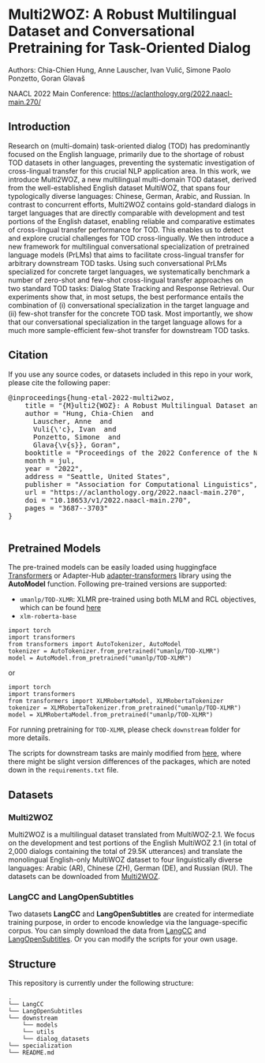 # Multi2WOZ: A Robust Multilingual Dataset and Conversational Pretraining for Task-Oriented Dialog

Authors: Chia-Chien Hung, Anne Lauscher, Ivan Vulić, Simone Paolo Ponzetto, Goran Glavaš

NAACL 2022 Main Conference: https://aclanthology.org/2022.naacl-main.270/

## Introduction
Research on (multi-domain) task-oriented dialog (TOD) has predominantly focused on the English language, primarily due to the shortage of robust TOD datasets in other languages, preventing the systematic investigation of cross-lingual transfer for this crucial NLP application area. In this work, we introduce Multi2WOZ, a new multilingual multi-domain TOD dataset, derived from the well-established English dataset MultiWOZ, that spans four typologically diverse languages: Chinese, German, Arabic, and Russian. In contrast to concurrent efforts, Multi2WOZ contains gold-standard dialogs in target languages that are directly comparable with development and test portions of the English dataset, enabling reliable and comparative estimates of cross-lingual transfer performance for TOD. This enables us to detect and explore crucial challenges for TOD cross-lingually. We then introduce a new framework for multilingual conversational specialization of pretrained language models (PrLMs) that aims to facilitate cross-lingual transfer for arbitrary downstream TOD tasks. Using such conversational PrLMs specialized for concrete target languages, we systematically benchmark a number of zero-shot and few-shot cross-lingual transfer approaches on two standard TOD tasks: Dialog State Tracking and Response Retrieval. Our experiments show that, in most setups, the best performance entails the combination of (i) conversational specialization in the target language and (ii) few-shot transfer for the concrete TOD task. Most importantly, we show that our conversational specialization in the target language allows for a much more sample-efficient few-shot transfer for downstream TOD tasks.

## Citation
If you use any source codes, or datasets included in this repo in your work, please cite the following paper:
<pre>
@inproceedings{hung-etal-2022-multi2woz,
    title = "{M}ulti2{WOZ}: A Robust Multilingual Dataset and Conversational Pretraining for Task-Oriented Dialog",
    author = "Hung, Chia-Chien  and
      Lauscher, Anne  and
      Vuli{\'c}, Ivan  and
      Ponzetto, Simone  and
      Glava{\v{s}}, Goran",
    booktitle = "Proceedings of the 2022 Conference of the North American Chapter of the Association for Computational Linguistics: Human Language Technologies",
    month = jul,
    year = "2022",
    address = "Seattle, United States",
    publisher = "Association for Computational Linguistics",
    url = "https://aclanthology.org/2022.naacl-main.270",
    doi = "10.18653/v1/2022.naacl-main.270",
    pages = "3687--3703"
}

</pre>

## Pretrained Models
The pre-trained models can be easily loaded using huggingface [Transformers](https://github.com/huggingface/transformers) or Adapter-Hub [adapter-transformers](https://github.com/Adapter-Hub/adapter-transformers) library using the **AutoModel** function. Following pre-trained versions are supported:
* `umanlp/TOD-XLMR`: XLMR pre-trained using both MLM and RCL objectives, which can be found [here](https://huggingface.co/umanlp/TOD-XLMR/tree/main)
* `xlm-roberta-base`

```
import torch
import transformers
from transformers import AutoTokenizer, AutoModel
tokenizer = AutoTokenizer.from_pretrained("umanlp/TOD-XLMR")
model = AutoModel.from_pretrained("umanlp/TOD-XLMR")
```
or
```
import torch
import transformers
from transformers import XLMRobertaModel, XLMRobertaTokenizer
tokenizer = XLMRobertaTokenizer.from_pretrained("umanlp/TOD-XLMR")
model = XLMRobertaModel.from_pretrained("umanlp/TOD-XLMR")
```

For running pretraining for `TOD-XLMR`, please check `downstream` folder for more details.

The scripts for downstream tasks are mainly modified from [here](https://github.com/jasonwu0731/ToD-BERT), where there might be slight version differences of the packages, which are noted down in the `requirements.txt` file.

## Datasets

### Multi2WOZ
Multi2WOZ is a multilingual dataset translated from MultiWOZ-2.1. We focus on the development and test portions of the English MultiWOZ 2.1 (in total of 2,000 dialogs containing the total of 29.5K utterances) and translate the monolingual English-only MultiWOZ dataset to four linguistically diverse languages: Arabic (AR), Chinese (ZH), German (DE), and Russian (RU). 
The datasets can be downloaded from [Multi2WOZ](https://drive.google.com/drive/folders/18olGkUl8mVDpQ4WdNUOOT30y2roIE4O5?usp=sharing). 

### LangCC and LangOpenSubtitles
Two datasets **LangCC** and **LangOpenSubtitles** are created for intermediate training purpose, in order to encode knowledge via the language-specific corpus.
You can simply download the data from [LangCC](https://drive.google.com/drive/folders/18WSQQp6omwgR1KHzmyw13KQBBdd3voHB?usp=sharing) and [LangOpenSubtitles](https://drive.google.com/drive/folders/1SR8_37shLu8cRmb5WHWfLAHAeir1y9hS?usp=sharing). Or you can modify the scripts for your own usage.


## Structure
This repository is currently under the following structure:
```
.
└── LangCC
└── LangOpenSubtitles
└── downstream
    └── models
    └── utils
    └── dialog_datasets
└── specialization
└── README.md
```
